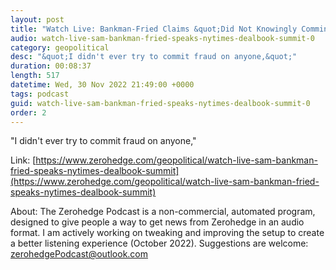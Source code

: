 ```yaml
---
layout: post
title: "Watch Live: Bankman-Fried Claims &quot;Did Not Knowingly Commingle Funds&quot;, Blames Girlfriend's Fund &amp; &quot;Accounting Mistakes&quot;"
audio: watch-live-sam-bankman-fried-speaks-nytimes-dealbook-summit-0
category: geopolitical
desc: "&quot;I didn't ever try to commit fraud on anyone,&quot;"
duration: 00:08:37
length: 517
datetime: Wed, 30 Nov 2022 21:49:00 +0000
tags: podcast
guid: watch-live-sam-bankman-fried-speaks-nytimes-dealbook-summit-0
order: 2
---
```

&quot;I didn't ever try to commit fraud on anyone,&quot;

Link: [https://www.zerohedge.com/geopolitical/watch-live-sam-bankman-fried-speaks-nytimes-dealbook-summit](https://www.zerohedge.com/geopolitical/watch-live-sam-bankman-fried-speaks-nytimes-dealbook-summit)

About: The Zerohedge Podcast is a non-commercial, automated program, designed to give people a way to get news from Zerohedge in an audio format.  I am actively working on tweaking and improving the setup to create a better listening experience (October 2022).  Suggestions are welcome: [zerohedgePodcast@outlook.com](mailto:zerohedgePodcast@outlook.com)